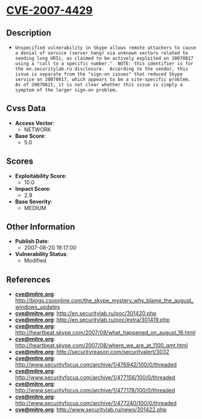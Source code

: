 
# [CVE-2007-4429](http://blogs.csoonline.com/the_skype_mystery_why_blame_the_august_windows_updates)

## Description

- `Unspecified vulnerability in Skype allows remote attackers to cause a denial of service (server hang) via unknown vectors related to sending long URIs, as claimed to be actively exploited on 20070817 using a "call to a specific number."  NOTE: this identifier is for the en.securitylab.ru disclosure.  According to the vendor, this issue is separate from the "sign-on issues" that reduced Skype service on 20070817, which appears to be a site-specific problem.  As of 20070821, it is not clear whether this issue is simply a symptom of the larger sign-on problem.`

## Cvss Data

- **Access Vector**:
  - NETWORK
- **Base Score**:
  - 5.0

## Scores

- **Exploitability Score**:
  - 10.0
- **Impact Score**:
  - 2.9
- **Base Severity**:
  - MEDIUM

## Other Information

- **Publish Date**:
  - 2007-08-20 19:17:00
- **Vulnerability Status**:
  - Modified

## References

- **cve@mitre.org**: http://blogs.csoonline.com/the_skype_mystery_why_blame_the_august_windows_updates
- **cve@mitre.org**: http://en.securitylab.ru/poc/301420.php
- **cve@mitre.org**: http://en.securitylab.ru/poc/extra/301419.php
- **cve@mitre.org**: http://heartbeat.skype.com/2007/08/what_happened_on_august_16.html
- **cve@mitre.org**: http://heartbeat.skype.com/2007/08/where_we_are_at_1100_gmt.html
- **cve@mitre.org**: http://securityreason.com/securityalert/3032
- **cve@mitre.org**: http://www.securityfocus.com/archive/1/476942/100/0/threaded
- **cve@mitre.org**: http://www.securityfocus.com/archive/1/477156/100/0/threaded
- **cve@mitre.org**: http://www.securityfocus.com/archive/1/477178/100/0/threaded
- **cve@mitre.org**: http://www.securityfocus.com/archive/1/477240/100/0/threaded
- **cve@mitre.org**: http://www.securitylab.ru/news/301422.php
